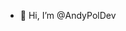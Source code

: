 - 👋 Hi, I’m @AndyPolDev

<!---
AndyPolRus/AndyPolRus is a ✨ special ✨ repository because its `README.md` (this file) appears on your GitHub profile.
You can click the Preview link to take a look at your changes.
--->
